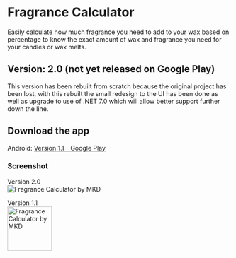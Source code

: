 # Fragrance Calculator

Easily calculate how much fragrance you need to add to your wax based on percentage to know the exact amount of wax and fragrance you need for your candles or wax melts.

## Version: 2.0 (not yet released on Google Play)
This version has been rebuilt from scratch because the original project has been lost, with this rebuilt the small redesign to the UI has been done as well as upgrade to use of .NET 7.0 which will allow better support further down the line.

## Download the app
Android: <a href="https://play.google.com/store/apps/details?id=com.mattkaydev.fragrancecalculator">Version 1.1 - Google Play</a>

### Screenshot
Version 2.0</br>
<img src="https://mattkaydev.com/apps/fragrancecalculator/FragranceCalculator.png" heigth="100" alt="Fragrance Calculator by MKD"/>

Version 1.1</br>
<img src="https://play-lh.googleusercontent.com/JiDdm3FUbQRny43VMfilUSoLoa2AVmsguXOA4AEgSutEl07XnPLqCfzqP72kJQThfg=w2560-h1440-rw" height="100" alt="Fragrance Calculator by MKD"/>
